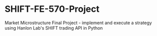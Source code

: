 # SHIFT-FE-570-Project
 Market Microstructure Final Project - implement and execute a strategy using Hanlon Lab's SHIFT trading API in Python
